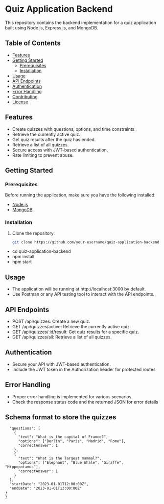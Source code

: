 # Quiz Application Backend

This repository contains the backend implementation for a quiz application built using Node.js, Express.js, and MongoDB.

## Table of Contents

- [Features](#features)
- [Getting Started](#getting-started)
  - [Prerequisites](#prerequisites)
  - [Installation](#installation)
- [Usage](#usage)
- [API Endpoints](#api-endpoints)
- [Authentication](#authentication)
- [Error Handling](#error-handling)
- [Contributing](#contributing)
- [License](#license)

## Features

- Create quizzes with questions, options, and time constraints.
- Retrieve the currently active quiz.
- Get quiz results after the quiz has ended.
- Retrieve a list of all quizzes.
- Secure access with JWT-based authentication.
- Rate limiting to prevent abuse.

## Getting Started

### Prerequisites

Before running the application, make sure you have the following installed:

- [Node.js](https://nodejs.org/)
- [MongoDB](https://www.mongodb.com/try/download/community)

### Installation

1. Clone the repository:

   ```bash
   git clone https://github.com/your-username/quiz-application-backend.git

 - cd quiz-application-backend
 - npm install
 - npm start

 ## Usage 
  - The application will be running at http://localhost:3000 by default.
  - Use Postman or any API testing tool to interact with the API endpoints.

## API Endpoints
 - POST /api/quizzes: Create a new quiz.
 - GET /api/quizzes/active: Retrieve the currently active quiz.
 - GET /api/quizzes/:id/result: Get quiz results for a specific quiz.
 - GET /api/quizzes/all: Retrieve a list of all quizzes.

 ## Authentication
- Secure your API with JWT-based authentication.
- Include the JWT token in the Authorization header for protected routes
 
## Error Handling
 - Proper error handling is implemented for various scenarios.
 - Check the response status code and the returned JSON for error details

## Schema format to store the quizzes
```{
  "questions": [
    {
      "text": "What is the capital of France?",
      "options": ["Berlin", "Paris", "Madrid", "Rome"],
      "correctAnswer": 1
    },
    {
      "text": "What is the largest mammal?",
      "options": ["Elephant", "Blue Whale", "Giraffe", "Hippopotamus"],
      "correctAnswer": 1
    }
  ],
  "startDate": "2023-01-01T12:00:00Z",
  "endDate": "2023-01-01T13:00:00Z"
}
}



